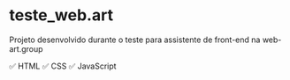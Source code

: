 # teste_web.art

Projeto desenvolvido durante o teste para assistente de front-end na web-art.group

✅ HTML
✅ CSS
✅ JavaScript

